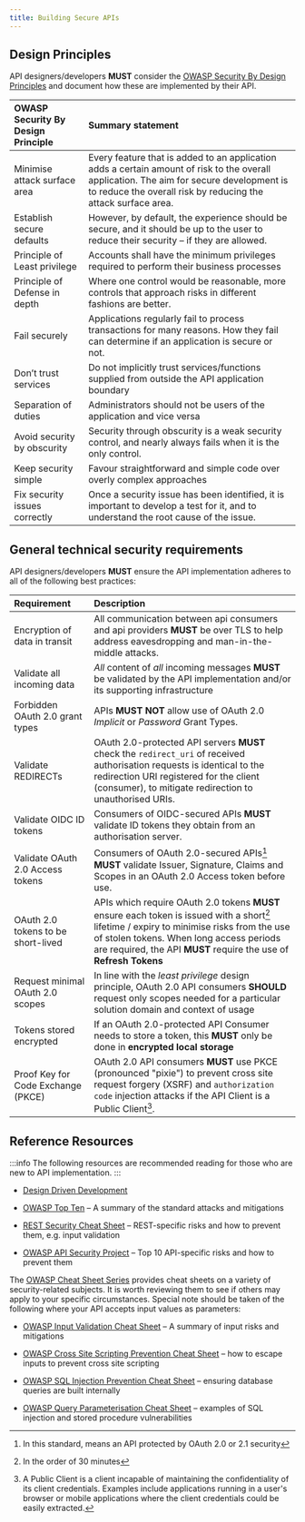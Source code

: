 ```yaml
---
title: Building Secure APIs
---
```




## Design Principles

API designers/developers **MUST** consider the [OWASP Security By Design Principles](https://wiki.owasp.org/index.php/Security_by_Design_Principles) and document how these are implemented by their API.

| OWASP Security By Design Principle | Summary statement              |
| :--------------------------------- | :--------------------------------------------------------------------------------------------------------------------------------------------- |
| Minimise attack surface area       | Every feature that is added to an application adds a certain amount of risk to the overall application. The aim for secure development is to reduce the overall risk by reducing the attack surface area. |
| Establish secure defaults          | However, by default, the experience should be secure, and it should be up to the user to reduce their security – if they are allowed. |
| Principle of Least privilege       | Accounts shall have the minimum privileges required to perform their business processes |
| Principle of Defense in depth      | Where one control would be reasonable, more controls that approach risks in different fashions are better. |
| Fail securely                      | Applications regularly fail to process transactions for many reasons. How they fail can determine if an application is secure or not. |
| Don’t trust services               | Do not implicitly trust services/functions supplied from outside the API application boundary |
| Separation of duties               | Administrators should not be users of the application and vice versa |
| Avoid security by obscurity        | Security through obscurity is a weak security control, and nearly always fails when it is the only control. |
| Keep security simple               | Favour straightforward and simple code over overly complex approaches |
| Fix security issues correctly      | Once a security issue has been identified, it is important to develop a test for it, and to understand the root cause of the issue. |

## General technical security requirements

API designers/developers **MUST** ensure the API implementation adheres to all of the following best practices:

| Requirement | Description                    |
| :--------------------------------- | :--------------------------------------------------------------------------------------------------------------------------------------------- |
| Encryption of data in transit      | All communication between api consumers and api providers **MUST** be over TLS to help address eavesdropping and man-in-the-middle attacks. |
| Validate all incoming data         | *All* content of *all* incoming messages **MUST** be validated by the API implementation and/or its supporting infrastructure |
| Forbidden OAuth 2.0 grant types        | APIs **MUST NOT** allow use of OAuth 2.0 *Implicit* or *Password* Grant Types. |
| Validate REDIRECTs                 | OAuth 2.0-protected API servers **MUST** check the `redirect_uri` of received authorisation requests is identical to the redirection URI registered for the client (consumer), to mitigate redirection to unauthorised URIs. |
| Validate OIDC ID tokens           | Consumers of OIDC-secured APIs **MUST** validate ID tokens they obtain from an authorisation server. |
| Validate OAuth 2.0 Access tokens       | Consumers of OAuth 2.0-secured APIs[^1] **MUST** validate Issuer, Signature, Claims and Scopes in an OAuth 2.0 Access token before use. |
| OAuth 2.0 tokens to be short-lived     | APIs which require OAuth 2.0 tokens **MUST** ensure each token is issued with a short[^2] lifetime / expiry to minimise risks from the use of stolen tokens. When long access periods are required, the API **MUST** require the use of **Refresh Tokens** |
| Request minimal OAuth 2.0 scopes       | In line with the *least privilege* design principle, OAuth 2.0 API consumers **SHOULD** request only scopes needed for a particular solution domain and context of usage |
| Tokens stored encrypted            | If an OAuth 2.0-protected API Consumer needs to store a token, this **MUST** only be done in **encrypted local storage** |
| Proof Key for Code Exchange (PKCE) | OAuth 2.0 API consumers **MUST** use PKCE (pronounced "pixie") to prevent cross site request forgery (XSRF) and `authorization code` injection attacks if the API Client is a Public Client[^3].|

[^1]: In this standard, means an API protected by OAuth 2.0 or 2.1 security
[^2]: In the order of 30 minutes
[^3]: A Public Client is a client incapable of maintaining the confidentiality of its client credentials. Examples include applications running in a user's browser or mobile applications where the client credentials could be easily extracted.

## Reference Resources

:::info
The following resources are recommended reading for those who are new to API implementation.
:::

- [<u>Design Driven Development</u>](../api-development/01-Synchronous%20APIs/02-API%20Design.md#design-driven-development)

- [<u>OWASP Top Ten</u>](https://owasp.org/www-project-top-ten/) – A
  summary of the standard attacks and mitigations

- [<u>REST Security Cheat
  Sheet</u>](https://cheatsheetseries.owasp.org/cheatsheets/REST_Security_Cheat_Sheet.html)
  – REST-specific risks and how to prevent them, e.g. input validation

- [<u>OWASP API Security
  Project</u>](https://owasp.org/www-project-api-security/) – Top 10
  API-specific risks and how to prevent them

The [<u>OWASP Cheat Sheet
Series</u>](https://cheatsheetseries.owasp.org/index.html) provides
cheat sheets on a variety of security-related subjects. It is worth
reviewing them to see if others may apply to your specific
circumstances. Special note should be taken of the following where
your API accepts input values as parameters:

- [<u>OWASP Input Validation Cheat
  Sheet</u>](https://cheatsheetseries.owasp.org/cheatsheets/Input_Validation_Cheat_Sheet.html)
  – A summary of input risks and mitigations

- [<u>OWASP Cross Site Scripting Prevention Cheat
  Sheet</u>](https://cheatsheetseries.owasp.org/cheatsheets/Cross_Site_Scripting_Prevention_Cheat_Sheet.html)
  – how to escape inputs to prevent cross site scripting

- [<u>OWASP SQL Injection Prevention Cheat
  Sheet</u>](https://cheatsheetseries.owasp.org/cheatsheets/SQL_Injection_Prevention_Cheat_Sheet.html)
  – ensuring database queries are built internally

- [<u>OWASP Query Parameterisation Cheat
  Sheet</u>](https://cheatsheetseries.owasp.org/cheatsheets/Query_Parameterization_Cheat_Sheet.html)
  – examples of SQL injection and stored procedure vulnerabilities
